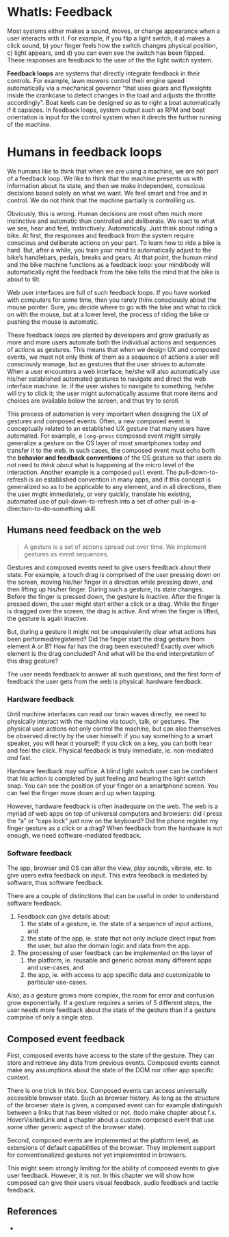 # WhatIs: Feedback

Most systems either makes a sound, moves, or change appearance when a user interacts with it. For example, if you flip a light switch, it a) makes a click sound, b) your finger feels how the switch changes physical position, c) light appears, and d) you can even see the switch has been flipped. These responses are feedback to the user of the the light switch system.

**Feedback loops** are systems that directly integrate feedback in their controls. For example, lawn mowers control their engine speed automatically via a mechanical governor “that uses gears and flyweights inside the crankcase to detect changes in the load and adjusts the throttle accordingly”. Boat keels can be designed so as to right a boat automatically if it capsizes. In feedback loops, system output such as RPM and boat orientation is input for the control system when it directs the further running of the machine.

# Humans in feedback loops

We humans like to think that when we are using a machine, we are not part of a feedback loop. We like to think that the machine presents us with information about its state, and then we make independent, conscious decisions based solely on what we want. We feel smart and free and in control. We do not think that the machine partially is controlling us. 

Obviously, this is wrong. Human decisions are most often much more instinctive and automatic than controlled and deliberate. We react to what we see, hear and feel, Instinctively. Automatically. Just think about riding a bike. At first, the responses and feedback from the system require conscious and deliberate actions on your part. To learn how to ride a bike is hard. But, after a while, you train your mind to automatically adjust to the bike’s handlebars, pedals, breaks and gears. At that point, the human mind and the bike machine functions as a feedback loop: your mind/body will automatically right the feedback from the bike tells the mind that the bike is about to tilt.

Web user interfaces are full of such feedback loops. If you have worked with computers for some time, then you rarely think consciously about the mouse pointer. Sure, you decide where to go with the bike and what to click on with the mouse, but at a lower level, the process of riding the bike or pushing the mouse is automatic.

These feedback loops are planted by developers and grow gradually as more and more users automate both the individual actions and sequences of actions as gestures. This means that when we design UX and composed events, we must not only think of them as a sequence of actions a user will consciously manage, but as gestures that the user strives to automate. When a user encounters a web interface, he/she will also automatically use his/her established automated gestures to navigate and direct the web interface machine. Ie. if the user wishes to navigate to something, he/she will try to click it; the user might automatically assume that more items and choices are available below the screen, and thus try to scroll.

This process of automation is very important when designing the UX of gestures and composed events. Often, a new composed event is conceptually related to an established UX gesture that many users have automated. For example, a `long-press` composed event might simply generalize a gesture on the OS layer of most smartphones today and transfer it to the web. In such cases, the composed event must echo both the **behavior and feedback conventions** of the OS gesture so that users do not need to *think about* what is happening at the micro level of the interaction. Another example is a composed `pull` event. The pull-down-to-refresh is an established convention in many apps, and if this concept is generalized so as to be applicable to any element, and in all directions, then the user might immediately, or very quickly, translate his existing, automated use of pull-down-to-refresh into a set of other pull-in-a-direction-to-do-something skill.

## Humans need feedback on the web

> A gesture is a set of actions spread out over time. We implement gestures as event sequences. 

Gestures and composed events need to give users feedback about their state. For example, a touch drag is comprised of the user pressing down on the screen, moving his/her finger in a direction while pressing down, and then lifting up his/her finger. During such a gesture, its state changes. Before the finger is pressed down, the gesture is inactive. After the finger is pressed down, the user might start either a click or a drag. While the finger is dragged over the screen, the drag is active. And when the finger is lifted, the gesture is again inactive.

But, during a gesture it might not be unequivalently clear what actions has been performed/registered? Did the finger start the drag gesture from element A or B? How far has the drag been executed? Exactly over which element is the drag concluded? And what will be the end interpretation of this drag gesture? 

The user needs feedback to answer all such questions, and the first form of feedback the user gets from the web is physical: hardware feedback.  

### Hardware feedback

Until machine interfaces can read our brain waves directly, we need to physically interact with the machine via touch, talk, or gestures. The physical user actions not only control the machine, but can also themselves be observed directly by the user himself: if you say something to a smart speaker, you will hear it yourself; if you click on a key, you can both hear and feel the click. Physical feedback is truly immediate, ie. non-mediated *and* fast.

Hardware feedback may suffice. A blind light switch user can be confident that his action is completed by just feeling and hearing the light switch snap. You can see the position of your finger on a smartphone screen. You can feel the finger move down and up when tapping.

However, hardware feedback is often inadequate on the web. The web is a myriad of web apps on top of universal computers and browsers: did I press the “a” or “caps lock” just now on the keyboard? Did the phone register my finger gesture as a click or a drag? When feedback from the hardware is not enough, we need software-mediated feedback.     

### Software feedback

The app, browser and OS can alter the view, play sounds, vibrate, etc. to give users extra feedback on input. This extra feedback is mediated by software, thus software feedback.

There are a couple of distinctions that can be useful in order to understand software feedback. 
1. Feedback can give details about: 
   1. the state of a gesture, ie. the state of a sequence of input actions, and
   2. the state of the app, ie. state that not only include direct input from the user, but also the domain logic and data from the app.
2. The processing of user feedback can be implemented on the layer of
   1. the platform, ie. reusable and generic across many different apps and use-cases, and
   2. the app, ie. with access to app specific data and customizable to particular use-cases.

Also, as a gesture grows more complex, the room for error and confusion grow exponentially. If a gesture requires a series of 5 different steps, the user needs more feedback about the state of the gesture than if a gesture comprise of only a single step.

## Composed event feedback

First, composed events have access to the state of the gesture. They can store and retrieve any data from previous events. Composed events cannot make any assumptions about the state of the DOM nor other app specific context.

There is one trick in this box. Composed events can access universally accessible browser state. Such as browser history. As long as the structure of the browser state is given, a composed event can for example distinguish between a links that has been visited or not. (todo make chapter about f.x. HoverVisitedLink and a chapter about a custom composed event that use some other generic aspect of the browser state).

Second, composed events are implemented at the platform level, as extensions of default capabilities of the browser. They implement support for conventionalized gestures not yet implemented in browsers. 

This might seem strongly limiting for the ability of composed events to give user feedback. However, it is not. In this chapter we will show how composed can give their users visual feedback, audio feedback and tactile feedback.

## References

 * []()


